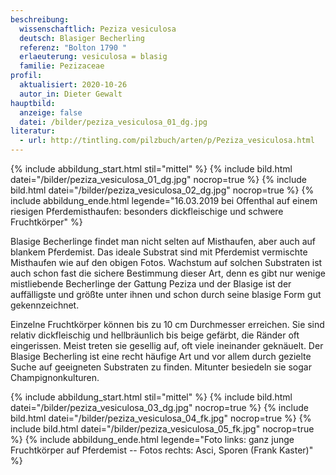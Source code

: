 ```yaml
---
beschreibung:
  wissenschaftlich: Peziza vesiculosa
  deutsch: Blasiger Becherling
  referenz: "Bolton 1790 "
  erlaeuterung: vesiculosa = blasig
  familie: Pezizaceae
profil:
  aktualisiert: 2020-10-26
  autor_in: Dieter Gewalt
hauptbild:
  anzeige: false
  datei: /bilder/peziza_vesiculosa_01_dg.jpg
literatur:
  - url: http://tintling.com/pilzbuch/arten/p/Peziza_vesiculosa.html
---
```

{% include abbildung_start.html stil="mittel" %}
{% include bild.html datei="/bilder/peziza_vesiculosa_01_dg.jpg" nocrop=true %}
{% include bild.html datei="/bilder/peziza_vesiculosa_02_dg.jpg" nocrop=true %}
{% include abbildung_ende.html legende="16.03.2019  bei Offenthal auf einem riesigen Pferdemisthaufen: besonders dickfleischige und schwere Fruchtkörper" %}

Blasige Becherlinge findet man nicht selten auf Misthaufen, aber auch auf blankem Pferdemist. Das ideale Substrat sind mit Pferdemist vermischte Misthaufen wie auf den obigen Fotos. Wachstum auf solchen Substraten ist auch schon fast die sichere Bestimmung dieser Art, denn es gibt nur wenige mistliebende Becherlinge der Gattung Peziza und der Blasige ist der auffälligste und größte unter ihnen und schon durch seine blasige Form gut gekennzeichnet.

Einzelne Fruchtkörper können bis zu 10 cm Durchmesser erreichen. Sie sind relativ dickfleischig und hellbräunlich bis beige gefärbt, die Ränder oft eingerissen. Meist treten sie gesellig auf, oft viele ineinander geknäuelt. Der Blasige Becherling ist eine recht häufige Art und vor allem durch gezielte Suche auf geeigneten Substraten zu finden. Mitunter besiedeln sie sogar Champignonkulturen.

{% include abbildung_start.html stil="mittel" %}
{% include bild.html datei="/bilder/peziza_vesiculosa_03_dg.jpg" nocrop=true %}
{% include bild.html datei="/bilder/peziza_vesiculosa_04_fk.jpg" nocrop=true %}
{% include bild.html datei="/bilder/peziza_vesiculosa_05_fk.jpg" nocrop=true %}
{% include abbildung_ende.html legende="Foto links: ganz junge Fruchtkörper auf Pferdemist -- Fotos rechts: Asci, Sporen (Frank Kaster)" %}